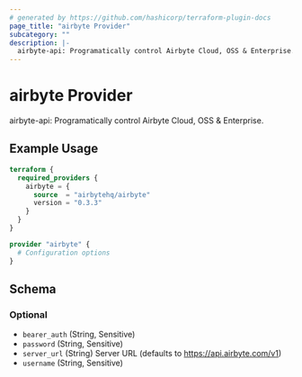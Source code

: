 ```yaml
---
# generated by https://github.com/hashicorp/terraform-plugin-docs
page_title: "airbyte Provider"
subcategory: ""
description: |-
  airbyte-api: Programatically control Airbyte Cloud, OSS & Enterprise.
---
```


# airbyte Provider

airbyte-api: Programatically control Airbyte Cloud, OSS & Enterprise.

## Example Usage

```terraform
terraform {
  required_providers {
    airbyte = {
      source  = "airbytehq/airbyte"
      version = "0.3.3"
    }
  }
}

provider "airbyte" {
  # Configuration options
}
```

<!-- schema generated by tfplugindocs -->
## Schema

### Optional

- `bearer_auth` (String, Sensitive)
- `password` (String, Sensitive)
- `server_url` (String) Server URL (defaults to https://api.airbyte.com/v1)
- `username` (String, Sensitive)
